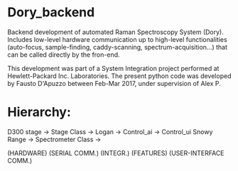 # Dory_backend
Backend development of automated Raman Spectroscopy System (Dory).  
Includes low-level hardware communication up to high-level functionalities 
(auto-focus, sample-finding, caddy-scanning, spectrum-acquisition...) that can be called directly by the fron-end.

This development was part of a System Integration project performed at Hewlett-Packard Inc. Laboratories.
The present python code was developed by Fausto D'Apuzzo between Feb-Mar 2017,
under supervision of Alex P. 

Hierarchy:
=========================================================================================
D300 stage   -> Stage Class        ->  Logan  ->   Control_ai  ->   Control_ui
Snowy Range  -> Spectrometer Class ->

 (HARDWARE)      (SERIAL COMM.)       (INTEGR.)    (FEATURES)      (USER-INTERFACE COMM.)
